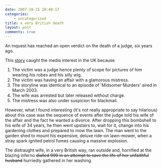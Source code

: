```yaml
---
date: 2007-10-15 20:40:17
categories:
    - uncategorised
title: a very British death
layout: post
comments: true
---
```

An inquest has reached an open verdict on the death of a judge, six
years ago.

This [story](http://news.bbc.co.uk/1/hi/england/somerset/7041059.stm)
caught the media interest in the UK because

1.  The victim was a judge hence plenty of scope for pictures of him
    wearing his robes and his silly wig.
2.  The victim was having an affair with a glamorous mistress.
3.  The storyline was identical to an episode of 'Midsomer Murders'
    aired in March 2003.
4.  The wife was arrested but later released without charge.
5.  The mistress was also under suspicion for blackmail.

However, what I found interesting (it's not really appropriate to say
hilarious) about this case was the sequence of events after the judge
told his wife of the affair and the fact he wanted a divorce. After
dropping this bombshell to his wife of 34 years, he then went upstairs
to, wait for it, change into his gardening clothes and prepared to mow
the lawn.
The man went to the garden shed to mount his expensive, deluxe ride-on
lawn-mower, when a stray spark ignited petrol fumes causing a massive
explosion.

The distraught wife, in a very British way, ran outside and, horrified
at the blazing inferno ~~dialled 999 in an attempt to save the life of
her unfaithful husband~~ hurriedly gathered in her washing.
